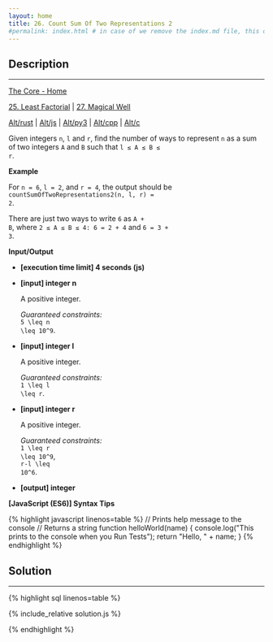```yaml
---
layout: home
title: 26. Count Sum Of Two Representations 2
#permalink: index.html # in case of we remove the index.md file, this doc will be the index page
---
```


<div class="row">
<div class="columnStmt" markdown="1">

## Description

---

[The Core - Home](../../code-signal-arcade-thecore/README.html)

[25. Least Factorial](../25_leastFactorial/README.html) | [27. Magical Well](../27_magicalWell/README.html)

[Alt/rust](./Alt_rust/README.md) | [Alt/js](./Alt_js/README.html) | [Alt/py3](./Alt_py3/README.md) | [Alt/cpp](./Alt_cpp/README.md) | [Alt/c](./Alt_c/README.md)

Given integers <code>n</code>, <code>l</code> and <code>r</code>, find the number of ways to represent <code>n</code> as a sum of two integers <code>A</code> and <code>B</code> such that <code>l ≤ A ≤ B ≤ r</code>.

**Example**

For <code>n = 6</code>, <code>l = 2</code>, and <code>r = 4</code>, the output should be
<code>countSumOfTwoRepresentations2(n, l, r) = 2</code>.

There are just two ways to write <code>6</code> as <code>A + B</code>, where <code>2 ≤ A ≤ B ≤ 4: 6 = 2 + 4</code> and <code>6 = 3 + 3</code>.

**Input/Output**

- **[execution time limit] 4 seconds (js)**

- **[input] integer n**

  A positive integer.

  _Guaranteed constraints:_<br>
  <code type='math/tex'>5 \leq n \leq 10^9</code>.

- **[input] integer l**

  A positive integer.

  _Guaranteed constraints:_<br>
  <code type='math/tex'>1 \leq l \leq r</code>.

- **[input] integer r**

  A positive integer.

  _Guaranteed constraints:_<br>
  <code type='math/tex'>1 \leq r \leq 10^9</code>,<br>
  <code type='math/tex'>r-l \leq 10^6</code>.

- **[output] integer**

**[JavaScript (ES6)] Syntax Tips**

{% highlight javascript linenos=table %}
// Prints help message to the console
// Returns a string
function helloWorld(name) {
console.log("This prints to the console when you Run Tests");
return "Hello, " + name;
}
{% endhighlight %}

</div>
<div class="columnSol" markdown="1">

## Solution

---

{% highlight sql linenos=table %}

{% include_relative solution.js %}

{% endhighlight %}

</div>
</div>
